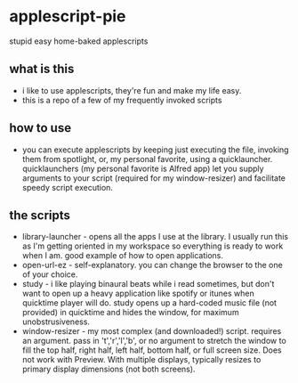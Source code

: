 applescript-pie
===============

stupid easy home-baked applescripts 

what is this
--------------
 + i like to use applescripts, they're fun and make my life easy.
 + this is a repo of a few of my frequently invoked scripts
 
how to use
-------------
 + you can execute applescripts by keeping just executing the file,
 invoking them from spotlight, or, my personal favorite, using a 
 quicklauncher. quicklaunchers (my personal favorite is Alfred app)
 let you supply arguments to your script (required for my window-resizer)
 and facilitate speedy script execution.

the scripts
-------------
 + library-launcher - opens all the apps I use at the library. I usually
 run this as I'm getting oriented in my workspace so everything is ready
 to work when I am. good example of how to open applications.
 + open-url-ez - self-explanatory. you can change the browser to the one
 of your choice.
 + study - i like playing binaural beats while i read sometimes, but don't want
 to open up a heavy application like spotify or itunes when quicktime player will
 do. study opens up a hard-coded music file (not provided) in quicktime and hides
 the window, for maximum unobstrusiveness.
 + window-resizer - my most complex (and downloaded!) script. requires an argument.
 pass in 't','r','l','b', or no argument to stretch the window to fill the top half,
 right half, left half, bottom half, or full screen size. Does not work with Preview.
 With multiple displays, typically resizes to primary display dimensions (not both screens).
 
 